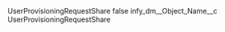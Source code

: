 <?xml version="1.0" encoding="UTF-8"?>
<CustomMetadata xmlns="http://soap.sforce.com/2006/04/metadata" xmlns:xsi="http://www.w3.org/2001/XMLSchema-instance" xmlns:xsd="http://www.w3.org/2001/XMLSchema">
    <label>UserProvisioningRequestShare</label>
    <protected>false</protected>
    <values>
        <field>infy_dm__Object_Name__c</field>
        <value xsi:type="xsd:string">UserProvisioningRequestShare</value>
    </values>
</CustomMetadata>
